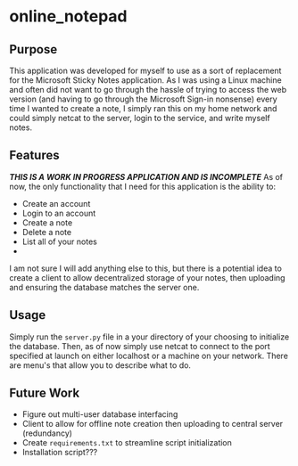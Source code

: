 # online_notepad

## Purpose
This application was developed for myself to use as a sort of replacement for the Microsoft Sticky Notes application. As I was using a Linux machine and often did not want to go through the hassle of trying to access the web version (and having to go through the Microsoft Sign-in nonsense) every time I wanted to create a note, I simply ran this on my home network and could simply netcat to the server, login to the service, and write myself notes.

## Features
*__THIS IS A WORK IN PROGRESS APPLICATION AND IS INCOMPLETE__*
As of now, the only functionality that I need for this application is the ability to:
  - Create an account
  - Login to an account
  - Create a note
  - Delete a note
  - List all of your notes
  - 
I am not sure I will add anything else to this, but there is a potential idea to create a client to allow decentralized storage of your notes, then uploading and ensuring the database matches the server one.

## Usage
Simply run the `server.py` file in a your directory of your choosing to initialize the database. Then, as of now simply use netcat to connect to the port specified at launch on either localhost or a machine on your network. There are menu's that allow you to describe what to do.

## Future Work
- Figure out multi-user database interfacing
- Client to allow for offline note creation then uploading to central server (redundancy)
- Create `requirements.txt` to streamline script initialization
- Installation script???
